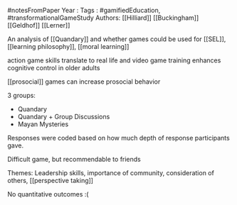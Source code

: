 #notesFromPaper
Year   :
Tags   : #gamifiedEducation, #transformationalGameStudy
Authors: [[Hilliard]] [[Buckingham]] [[Geldhof]] [[Lerner]]

An analysis of [[Quandary]] and whether games could be used for [[SEL]], [[learning philosophy]], [[moral learning]]

action game skills translate to real life and video game training enhances cognitive control in older adults

[[prosocial]] games can increase prosocial behavior

3 groups:

 - Quandary
 - Quandary + Group Discussions
 - Mayan Mysteries

Responses were coded based on how much depth of response participants gave.

Difficult game, but recommendable to friends

Themes: Leadership skills, importance of community, consideration of others, [[perspective taking]]

No quantitative outcomes :(
